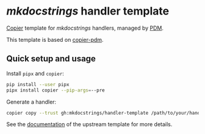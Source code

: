 # *mkdocstrings* handler template

[Copier](https://github.com/copier-org/copier) template
for *mkdocstrings* handlers, managed by [PDM](https://github.com/pdm-project/pdm).

This template is based on [copier-pdm](https://github.com/pawamoy/copier-pdm).

## Quick setup and usage

Install `pipx` and `copier`:

```bash
pip install --user pipx
pipx install copier --pip-args=--pre
```

Generate a handler:

```bash
copier copy --trust gh:mkdocstrings/handler-template /path/to/your/handler
```

See the [documentation](https://pawamoy.github.io/copier-pdm)
of the upstream template for more details.
